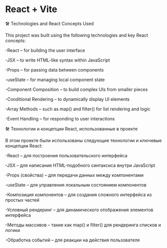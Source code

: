 # React + Vite

🛠️ Technologies and React Concepts Used


This project was built using the following technologies and key React concepts:


-React – for building the user interface  

-JSX – to write HTML-like syntax within JavaScript  

-Props – for passing data between components  

-useState – for managing local component state  

-Component Composition – to build complex UIs from smaller pieces  

-Conditional Rendering – to dynamically display UI elements  

-Array Methods – such as map() and filter() for list rendering and logic  

-Event Handling – for responding to user interactions  


🛠️ Технологии и концепции React, использованные в проекте


В этом проекте были использованы следующие технологии и ключевые концепции React:


-React – для построения пользовательского интерфейса  

-JSX – для написания HTML-подобного синтаксиса внутри JavaScript  

-Props (свойства) – для передачи данных между компонентами  

-useState – для управления локальным состоянием компонентов  

-Композиция компонентов – для создания сложного интерфейса из простых частей  

-Условный рендеринг – для динамического отображения элементов интерфейса  

-Методы массивов – такие как map() и filter() для рендеринга списков и логики  

-Обработка событий – для реакции на действия пользователя  